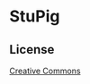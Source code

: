 StuPig
=============
## License

[Creative Commons](http://creativecommons.org/licenses/by-nc-sa/3.0/)